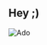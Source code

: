 ## Hey ;)
![Ado](https://i.guim.co.uk/img/media/ea6401919663c8b4f8b12893039c140f40d55db7/2198_1669_4690_2814/master/4690.png?width=1200&quality=85&auto=format&fit=max&s=9d551e22743c34ffa97755411a8f6132)
<!--
**JimixxxES/JimixxxES** is a ✨ _special_ ✨ repository because its `README.md` (this file) appears on your GitHub profile.

Here are some ideas to get you started:

- 🔭 I’m currently working on ...
- 🌱 I’m currently learning ...
- 👯 I’m looking to collaborate on ...
- 🤔 I’m looking for help with ...
- 💬 Ask me about ...
- 📫 How to reach me: ...
- 😄 Pronouns: ...
- ⚡ Fun fact: ...
-->
